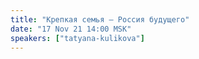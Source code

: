 ```yaml
---
title: "Крепкая семья — Россия будущего"
date: "17 Nov 21 14:00 MSK"
speakers: ["tatyana-kulikova"]
---
```

